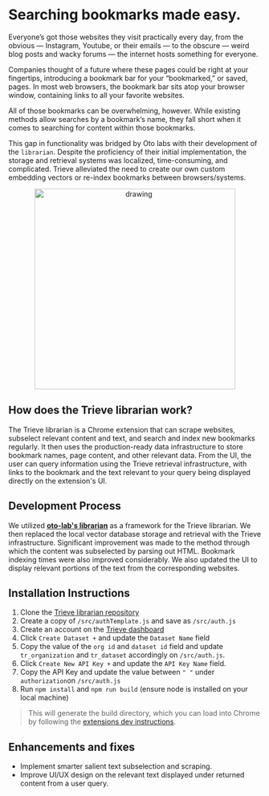 # Searching bookmarks made easy. 

Everyone’s got those websites they visit practically every day, from the obvious — Instagram, Youtube, or their emails — to the obscure — weird blog posts and wacky forums — the internet hosts something for everyone. 

Companies thought of a future where these pages could be right at your fingertips, introducing a bookmark bar for your “bookmarked,” or saved, pages. In most web browsers, the bookmark bar sits atop your browser window, containing links to all your favorite websites.

All of those bookmarks can be overwhelming, however. While existing methods allow searches by a bookmark’s name, they fall short when it comes to searching for content within those bookmarks.

This gap in functionality was bridged by Oto labs with their development of the `librarian`. Despite the proficiency of their initial implementation, the storage and retrieval systems was localized, time-consuming, and complicated. Trieve alleviated the need to create our own custom embedding vectors or re-index bookmarks between browsers/systems. 

<center>
    <img src="https://hackmd.io/_uploads/rk0Jip2aT.png" alt="drawing" width="400"/>
</center>



## How does the Trieve librarian work?
The Trieve librarian is a Chrome extension that can scrape websites, subselect relevant content and text, and search and index new bookmarks regularly. It then uses the production-ready data infrastructure to store bookmark names, page content, and other relevant data. From the UI, the user can query information using the Trieve retrieval infrastructure, with links to the bookmark and the text relevant to your query being displayed directly on the extension's UI.

## Development Process
We utilized [**oto-lab's librarian**](https://github.com/oto-labs/librarian) as a framework for the Trieve librarian. We then replaced the local vector database storage and retrieval with the Trieve infrastructure. Significant improvement was made to the method through which the content was subselected by parsing out HTML. Bookmark indexing times were also improved considerably. We also updated the UI to display relevant portions of the text from the corresponding websites.  

## Installation Instructions
1. Clone the [Trieve librarian repository](https://github.com/vid277/trieve-librarian)
2. Create a copy of `/src/authTemplate.js` and save as `/src/auth.js`
3. Create an account on the [Trieve dashboard](https://dashboard.trieve.ai/dashboard/overview)
4. Click `Create Dataset +` and update the `Dataset Name` field
5. Copy the value of the `org id` and `dataset id` field and update `tr_organization` and `tr_dataset` accordingly on `/src/auth.js`.
7. Click `Create New API Key +` and update the `API Key Name` field.
8. Copy the API Key and update the value between `" "` under `authorization`on `/src/auth.js`
9. Run `npm install` and `npm run build` (ensure node is installed on your local machine)
> This will generate the build directory, which you can load into Chrome by following the [extensions dev instructions](https://developer.chrome.com/docs/extensions/get-started/tutorial/hello-world#load-unpacked).

## Enhancements and fixes
- Implement smarter salient text subselection and scraping.
- Improve UI/UX design on the relevant text displayed under returned content from a user query.
